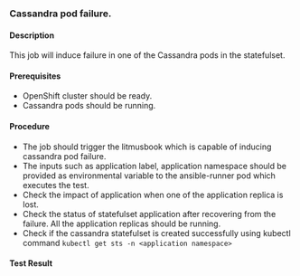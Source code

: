 ### Cassandra pod failure.

#### Description

This job will induce failure in one of the  Cassandra pods in the statefulset. 

#### Prerequisites

- OpenShift cluster should be ready.
- Cassandra pods should be running. 

#### Procedure

- The job should trigger the litmusbook which is capable of inducing cassandra pod failure.
- The inputs such as application label, application namespace should be provided as environmental variable to the ansible-runner pod which executes the test.
- Check the impact of application when one of the application replica is lost.
- Check the status of statefulset application after recovering from the failure. All the application replicas should be running.
- Check if the cassandra statefulset is created successfully using kubectl command `kubectl get sts -n <application namespace>`

#### Test Result

